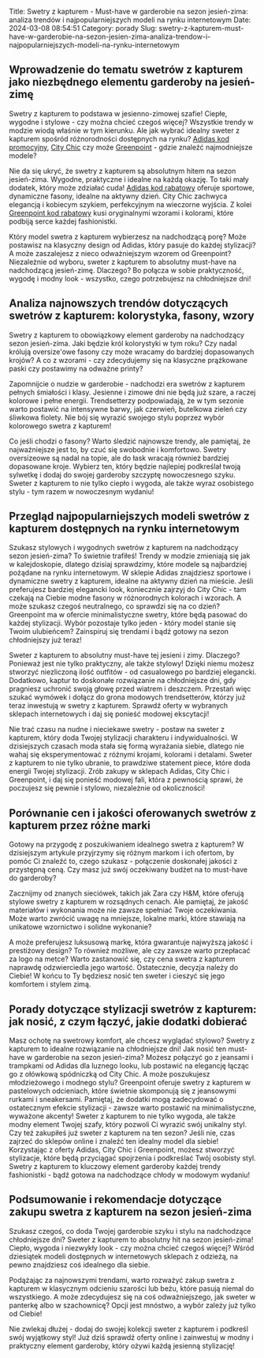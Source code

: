 Title: Swetry z kapturem - Must-have w garderobie na sezon jesień-zima: analiza trendów i najpopularniejszych modeli na rynku internetowym
Date: 2024-03-08 08:54:51
Category: porady
Slug: swetry-z-kapturem-must-have-w-garderobie-na-sezon-jesien-zima-analiza-trendow-i-najpopularniejszych-modeli-na-rynku-internetowym

## Wprowadzenie do tematu swetrów z kapturem jako niezbędnego elementu garderoby na jesień-zimę

Swetry z kapturem to podstawa w jesienno-zimowej szafie! Ciepłe, wygodne i stylowe - czy można chcieć czegoś więcej? Wszystkie trendy w modzie wiodą właśnie w tym kierunku. Ale jak wybrać idealny sweter z kapturem spośród różnorodności dostępnych na rynku? [Adidas kod promocyjny](https://cbs-mensoalting.nl/5-must-have-elementow-wiosennej-garderoby-dla-modziezy-zafascynowanej-stylem-retro), [City Chic](https://design-onweb.nl/najnowsze-trendy-w-kurtkach-wiosennych-jak-wybrac-idealny-model) czy może [Greenpoint](https://pegzmassagepedicuresalon.nl/jak-wykorzystac-minimalistyczna-sukienke-wiosenna-na-co-dzien) - gdzie znaleźć najmodniejsze modele?

Nie da się ukryć, że swetry z kapturem są absolutnym hitem na sezon jesień-zima. Wygodne, praktyczne i idealne na każdą okazję. To taki mały dodatek, który może zdziałać cuda! [Adidas kod rabatowy](https://bibliotheek-amstelveen.nl/trendy-w-nadrukach-na-koszulkach-co-wybiera-modsze-pokolenie) oferuje sportowe, dynamiczne fasony, idealne na aktywny dzień. City Chic zachwyca elegancją i kobiecym szykiem, perfekcyjnym na wieczorne wyjścia. Z kolei [Greenpoint kod rabatowy](https://huisartsenpost-hoorn.nl/sukienki-w-kwiaty-idealny-wybor-na-letnie-wyjscia) kusi oryginalnymi wzorami i kolorami, które podbiją serce każdej fashionistki.

Który model swetra z kapturem wybierzesz na nadchodzącą porę? Może postawisz na klasyczny design od Adidas, który pasuje do każdej stylizacji? A może zaszalejesz z nieco odważniejszym wzorem od Greenpoint? Niezależnie od wyboru, sweter z kapturem to absolutny must-have na nadchodzącą jesień-zimę. Dlaczego? Bo połącza w sobie praktyczność, wygodę i modny look - wszystko, czego potrzebujesz na chłodniejsze dni!


## Analiza najnowszych trendów dotyczących swetrów z kapturem: kolorystyka, fasony, wzory

Swetry z kapturem to obowiązkowy element garderoby na nadchodzący sezon jesień-zima. Jaki będzie król kolorystyki w tym roku? Czy nadal królują oversize&#x27;owe fasony czy może wracamy do bardziej dopasowanych krojów? A co z wzorami - czy zdecydujemy się na klasyczne prążkowane paski czy postawimy na odważne printy?

Zapomnijcie o nudzie w garderobie - nadchodzi era swetrów z kapturem pełnych śmiałości i klasy. Jesienne i zimowe dni nie będą już szare, a raczej kolorowe i pełne energii. Trendsetterzy podpowiadają, że w tym sezonie warto postawić na intensywne barwy, jak czerwień, butelkowa zieleń czy śliwkowa fiolety. Nie bój się wyrazić swojego stylu poprzez wybór kolorowego swetra z kapturem!

Co jeśli chodzi o fasony? Warto śledzić najnowsze trendy, ale pamiętaj, że najważniejsze jest to, by czuć się swobodnie i komfortowo. Swetry oversizeowe są nadal na topie, ale do łask wracają również bardziej dopasowane kroje. Wybierz ten, który będzie najlepiej podkreślał twoją sylwetkę i dodaj do swojej garderoby szczyptę nowoczesnego szyku. Sweter z kapturem to nie tylko ciepło i wygoda, ale także wyraz osobistego stylu - tym razem w nowoczesnym wydaniu!


## Przegląd najpopularniejszych modeli swetrów z kapturem dostępnych na rynku internetowym

Szukasz stylowych i wygodnych swetrów z kapturem na nadchodzący sezon jesień-zima? To świetnie trafiłeś! Trendy w modzie zmieniają się jak w kalejdoskopie, dlatego dzisiaj sprawdzimy, które modele są najbardziej pożądane na rynku internetowym. W sklepie Adidas znajdziesz sportowe i dynamiczne swetry z kapturem, idealne na aktywny dzień na mieście. Jeśli preferujesz bardziej elegancki look, koniecznie zajrzyj do City Chic - tam czekają na Ciebie modne fasony w różnorodnych kolorach i wzorach. A może szukasz czegoś neutralnego, co sprawdzi się na co dzień? Greenpoint ma w ofercie minimalistyczne swetry, które będą pasować do każdej stylizacji. Wybór pozostaje tylko jeden - który model stanie się Twoim ulubieńcem? Zainspiruj się trendami i bądź gotowy na sezon chłodniejszy już teraz!

Sweter z kapturem to absolutny must-have tej jesieni i zimy. Dlaczego? Ponieważ jest nie tylko praktyczny, ale także stylowy! Dzięki niemu możesz stworzyć niezliczoną ilość outfitów - od casualowego po bardziej elegancki. Dodatkowo, kaptur to doskonałe rozwiązanie na chłodniejsze dni, gdy pragniesz uchronić swoją głowę przed wiatrem i deszczem. Przestań więc szukać wymówek i dołącz do grona modowych trendsetterów, którzy już teraz inwestują w swetry z kapturem. Sprawdź oferty w wybranych sklepach internetowych i daj się ponieść modowej ekscytacji!

Nie trać czasu na nudne i nieciekawe swetry - postaw na sweter z kapturem, który doda Twojej stylizacji charakteru i indywidualności. W dzisiejszych czasach moda stała się formą wyrażania siebie, dlatego nie wahaj się eksperymentować z różnymi krojami, kolorami i detalami. Sweter z kapturem to nie tylko ubranie, to prawdziwe statement piece, które doda energii Twojej stylizacji. Zrób zakupy w sklepach Adidas, City Chic i Greenpoint, i daj się ponieść modowej fali, która z pewnością sprawi, że poczujesz się pewnie i stylowo, niezależnie od okoliczności!


## Porównanie cen i jakości oferowanych swetrów z kapturem przez różne marki

Gotowy na przygodę z poszukiwaniem idealnego swetra z kapturem? W dzisiejszym artykule przyjrzymy się różnym markom i ich ofertom, by pomóc Ci znaleźć to, czego szukasz - połączenie doskonałej jakości z przystępną ceną. Czy masz już swój oczekiwany budżet na to must-have do garderoby?

Zacznijmy od znanych sieciówek, takich jak Zara czy H&amp;M, które oferują stylowe swetry z kapturem w rozsądnych cenach. Ale pamiętaj, że jakość materiałów i wykonania może nie zawsze spełniać Twoje oczekiwania. Może warto zwrócić uwagę na mniejsze, lokalne marki, które stawiają na unikatowe wzornictwo i solidne wykonanie?

A może preferujesz luksusową markę, która gwarantuje najwyższą jakość i prestiżowy design? To również możliwe, ale czy zawsze warto przepłacać za logo na metce? Warto zastanowić się, czy cena swetra z kapturem naprawdę odzwierciedla jego wartość. Ostatecznie, decyzja należy do Ciebie! W końcu to Ty będziesz nosić ten sweter i cieszyć się jego komfortem i stylem zimą.


## Porady dotyczące stylizacji swetrów z kapturem: jak nosić, z czym łączyć, jakie dodatki dobierać

Masz ochotę na swetrowy komfort, ale chcesz wyglądać stylowo? Swetry z kapturem to idealne rozwiązanie na chłodniejsze dni! Jak nosić ten must-have w garderobie na sezon jesień-zima? Możesz połączyć go z jeansami i trampkami od Adidas dla luznego looku, lub postawić na elegancję łącząc go z ołówkową spódniczką od City Chic. A może poszukujesz młodzieżowego i modnego stylu? Greenpoint oferuje swetry z kapturem w pastelowych odcieniach, które świetnie skomponują się z jeansowymi rurkami i sneakersami. Pamiętaj, że dodatki mogą zadecydować o ostatecznym efekcie stylizacji - zawsze warto postawić na minimalistyczne, wyważone akcenty! Sweter z kapturem to nie tylko wygoda, ale także modny element Twojej szafy, który pozwoli Ci wyrazić swój unikalny styl. Czy też zakupiłeś już sweter z kapturem na ten sezon? Jeśli nie, czas zajrzeć do sklepów online i znaleźć ten idealny model dla siebie! Korzystając z oferty Adidas, City Chic i Greenpoint, możesz stworzyć stylizacje, które będą przyciągać spojrzenia i podkreślać Twój osobisty styl. Swetry z kapturem to kluczowy element garderoby każdej trendy fashionistki - bądź gotowa na nadchodzące chłody w modowym wydaniu!


## Podsumowanie i rekomendacje dotyczące zakupu swetra z kapturem na sezon jesień-zima

Szukasz czegoś, co doda Twojej garderobie szyku i stylu na nadchodzące chłodniejsze dni? Sweter z kapturem to absolutny hit na sezon jesień-zima! Ciepło, wygoda i niezwykły look - czy można chcieć czegoś więcej? Wśród dziesiątek modeli dostępnych w internetowych sklepach z odzieżą, na pewno znajdziesz coś idealnego dla siebie.  

Podążając za najnowszymi trendami, warto rozważyć zakup swetra z kapturem w klasycznym odcieniu szarości lub beżu, które pasują niemal do wszystkiego. A może zdecydujesz się na coś odważniejszego, jak sweter w panterkę albo w szachownicę? Opcji jest mnóstwo, a wybór zależy już tylko od Ciebie!  

Nie zwlekaj dłużej - dodaj do swojej kolekcji sweter z kapturem i podkreśl swój wyjątkowy styl! Już dziś sprawdź oferty online i zainwestuj w modny i praktyczny element garderoby, który ożywi każdą jesienną stylizację!
